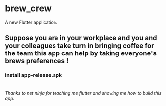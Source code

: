 # brew_crew

A new Flutter application.

## Suppose you are in your workplace and you and your colleagues take turn in bringing coffee for the team this app can help by taking everyone's brews preferences !
### install app-release.apk

#
#
#
#
#
#















###### Thanks to net ninja for teaching me flutter and showing me how to build this app.